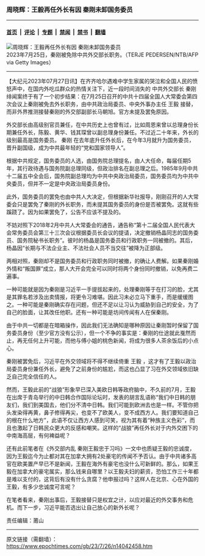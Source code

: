 ### 周晓辉：王毅再任外长有因 秦刚未卸国务委员

---

#### [首页](../../../..?n14042458) &nbsp;|&nbsp; [评论](../../../../../epoch-comment?n14042458) &nbsp;|&nbsp; [专题](../../../../../epoch-special?n14042458) &nbsp;|&nbsp; [禁闻](../../../../../epoch-news?n14042458) &nbsp;|&nbsp; [禁书](../../../../../books?n14042458) &nbsp;|&nbsp; [翻墙](https://github.com/gfw-breaker/nogfw/blob/master/README.md?n14042458)


<div><img alt="周晓辉：王毅再任外长有因 秦刚未卸国务委员" class="attachment-djy_600_400 size-djy_600_400 wp-post-image" src="https://i.epochtimes.com/assets/uploads/2023/07/id14039943-GettyImages-1254015247-600x400.jpg"/>
<div class="caption">
 2023年7月25日，秦刚被免除中共外交部长职务。（TERJE PEDERSEN/NTB/AFP via Getty Images）
</div></div><hr/><div class="post_content" id="artbody" itemprop="articleBody">
 <!-- article content begin -->
 <p>
  【大纪元2023年07月27日讯】在齐齐哈尔遇难中学生家属的哭泣和全国人民的愤怒声中，在国内外吃瓜群众的热情关注下，近一段时间消失的
  <ok href="https://www.epochtimes.com/gb/tag/%E4%B8%AD%E5%85%B1%E5%A4%96%E4%BA%A4%E9%83%A8%E9%95%BF.html">
   中共外交部长
  </ok>
  <ok href="https://www.epochtimes.com/gb/tag/%E7%A7%A6%E5%88%9A.html">
   秦刚
  </ok>
  绯闻案终于有了一个初步结果：在7月25日召开的中共十四届全国人大常委会第四次会议上秦刚被免去外长职务，由中共政治局委员、中央外事办主任
  <ok href="https://www.epochtimes.com/gb/tag/%E7%8E%8B%E6%AF%85.html">
   王毅
  </ok>
  接替，而非外界推测接替秦刚的外交部副部长马朝旭。官方未提及罢免原因。
 </p>
 <p>
  外交部长由高级别官员兼任，在中共历史上也曾有过，比如周恩来曾以总理身份长期兼任外长，陈毅、黄华、钱其琛曾以副总理身份兼任。不过近二十年来，外长的级别最高是国务委员。
  <ok href="https://www.epochtimes.com/gb/tag/%E7%A7%A6%E5%88%9A.html">
   秦刚
  </ok>
  在去年底升任外长后，在今年3月就升为国务委员，晋升副国级，成为中共最年轻的“党和国家领导人”。
 </p>
 <p>
  根据中共规定，国务委员的人选，由国务院总理提名，由人大任命，每届任期5年，其行政待遇与国务院副总理同级，但政治排名在副总理之后。1985年9月中共十二届五中全会后，国务院副总理均为中共中央政治局委员，国务委员均为中共中央委员，但并不一定是中央政治局委员身份。
 </p>
 <p>
  此外，国务委员的罢免也由中共人大决定，但根据新华社报导，刚刚召开的人大常委会只是罢免了秦刚的外长职务，而未提其国务委员的身份是否被罢免。这就有些蹊跷了。因为如果罢免了，公告不应该不提及的。
 </p>
 <p>
  不妨对照下2018年2月中共人大常委会的通告，通告称“第十二届全国人民代表大会常务委员会第三十三次会议根据委员长会议的提请，决定撤销杨晶同志的国务委员、国务院秘书长职务”。彼时的杨晶是国务委员和行政职务一同被撤的。其后，杨晶因“长期与不法企业主、不法社会人员不当交往”被降为正部级。
 </p>
 <p>
  两相对照，秦刚却不是国务委员和行政职务同时被撤，的确让人费解。如果秦刚婚外情和“叛国罪”成立，那人大开会完全可以同时将两个身份同时撤销，以免再费二遍事。
 </p>
 <p>
  一种可能就是因为秦刚是习近平一手提拔起来的，处理秦刚等于在打习的脸，尤其是其罪名若涉及出卖情报，将更令习难堪。因此习未必立马下重手，而是缓缓图之。一种可能是秦刚确实存在问题，但还不足以让习认为威胁到自己的安全，为了自己的脸面，让其改任他职。还有一种可能是坊间传闻有人在保秦刚。
 </p>
 <p>
  由于中共一切都是在暗箱操作，因此我们无法确知是哪种原因让秦刚暂时保留了国务委员身份（至少官方没有公示），但一个不争的事实是：秦刚的仕途就此戛然而止，再无任何上升可能，而他与傅小姐的桃色新闻，将成为很多人茶余饭后的小点心。
 </p>
 <p>
  秦刚被罢免后，习近平在外交领域将不得不继续倚重
  <ok href="https://www.epochtimes.com/gb/tag/%E7%8E%8B%E6%AF%85.html">
   王毅
  </ok>
  ，这才有了王毅以政治局委员身份兼任外长，避免了之前身份的尴尬，而这也凸显了习在外交领域依旧缺乏自己完全信任的人。
 </p>
 <p>
  然而，王毅此前的“战狼”形象早已深入美欧日韩等政府脑中，不久前的7月，王毅在出席于青岛举行的中日韩合作国际论坛时，发表的胡言乱语称“我们中日韩的朋友们，我们到美国去，他们分不清中日韩。我们可能到欧洲去也是一样。不管你把头发染得再黄，鼻子修得再尖，也变不了欧美人，变不成西方人。我们要知道自己的根在什么地方”，此语不仅让西方人感到可笑，视为其有着“种族主义色彩”，而且也激起了日韩民众更大的反感和嘲笑。这样的“战狼”再任外长对于内外交困下的中南海高层，有何裨益呢？
 </p>
 <p>
  还有此前笔者在《外交部内乱 秦刚王毅忠于习吗》一文中也质疑王毅的忠诚度，因为王毅迄今为止都对其在加拿大拥有2处豪宅的传闻不予否认。由于中共诸多高官在欧美置产早已不是新闻，王毅在海外有豪宅也没什么可新鲜的。那么，如果王毅在加拿大的豪宅属实，那么钱来自哪里？以王毅夫妇的薪资，恐怕工作三十年都是难以支付的，这背后有没有什么贪腐？他申报过吗？这样人在北京、心在外国的王毅，有多少忠诚度可言呢？
 </p>
 <p>
  在笔者看来，秦刚出事后，王毅接替只是权宜之计，以应对最近的外交事务和危机。而下一步，习近平能否选出让自己放心的新外长呢？
 </p>
 <p>
  责任编辑：莆山
 </p>
 <!-- article content end -->
 <div id="below_article_ad">
 </div>
</div>


---

原文链接（需翻墙）：https://www.epochtimes.com/gb/23/7/26/n14042458.htm